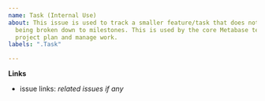 ```yaml
---
name: Task (Internal Use)
about: This issue is used to track a smaller feature/task that does not require
  being broken down to milestones. This is used by the core Metabase team to
  project plan and manage work.
labels: ".Task"

---
```


**Links**
- issue links: _related issues if any_

